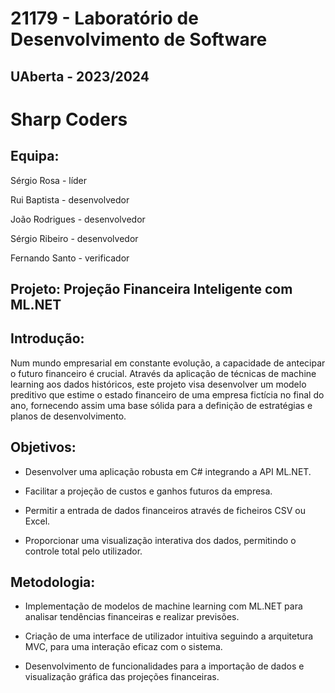 # 21179 - Laboratório de Desenvolvimento de Software

## UAberta - 2023/2024

# Sharp Coders

## Equipa:

Sérgio Rosa - líder 

Rui Baptista - desenvolvedor 

João Rodrigues - desenvolvedor 

Sérgio Ribeiro - desenvolvedor 

Fernando Santo - verificador

## Projeto: Projeção Financeira Inteligente com ML.NET

## Introdução: 

Num mundo empresarial em constante evolução, a capacidade de antecipar o futuro financeiro é crucial. 
Através da aplicação de técnicas de machine learning aos dados históricos, este projeto visa desenvolver 
um modelo preditivo que estime o estado financeiro de uma empresa fictícia no final do ano, fornecendo 
assim uma base sólida para a definição de estratégias e planos de desenvolvimento.

## Objetivos:

- Desenvolver uma aplicação robusta em C# integrando a API ML.NET.

- Facilitar a projeção de custos e ganhos futuros da empresa.

- Permitir a entrada de dados financeiros através de ficheiros CSV ou Excel.

- Proporcionar uma visualização interativa dos dados, permitindo o controle total pelo utilizador.

## Metodologia:

- Implementação de modelos de machine learning com ML.NET para analisar tendências financeiras e realizar previsões.

- Criação de uma interface de utilizador intuitiva seguindo a arquitetura MVC, para uma interação eficaz com o sistema.

- Desenvolvimento de funcionalidades para a importação de dados e visualização gráfica das projeções financeiras.


